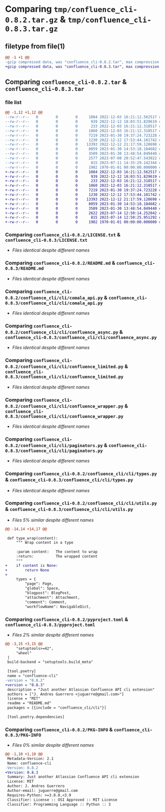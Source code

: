 # Comparing `tmp/confluence_cli-0.8.2.tar.gz` & `tmp/confluence_cli-0.8.3.tar.gz`

## filetype from file(1)

```diff
@@ -1 +1 @@
-gzip compressed data, was "confluence_cli-0.8.2.tar", max compression
+gzip compressed data, was "confluence_cli-0.8.3.tar", max compression
```

## Comparing `confluence_cli-0.8.2.tar` & `confluence_cli-0.8.3.tar`

### file list

```diff
@@ -1,12 +1,12 @@
--rw-r--r--   0        0        0     1084 2022-12-03 16:21:12.562517 confluence_cli-0.8.2/LICENSE.txt
--rw-r--r--   0        0        0      939 2022-12-12 18:03:51.829619 confluence_cli-0.8.2/README.md
--rw-r--r--   0        0        0      233 2022-12-03 16:21:12.318517 confluence_cli-0.8.2/confluence_cli/cli/__init__.py
--rw-r--r--   0        0        0     1860 2022-12-03 16:21:12.310517 confluence_cli-0.8.2/confluence_cli/cli/comala_api.py
--rw-r--r--   0        0        0     7219 2023-01-30 19:37:24.723228 confluence_cli-0.8.2/confluence_cli/cli/confluence_async.py
--rw-r--r--   0        0        0     1230 2022-12-12 17:53:44.181742 confluence_cli-0.8.2/confluence_cli/cli/confluence_limited.py
--rw-r--r--   0        0        0    13393 2022-12-12 21:17:59.128698 confluence_cli-0.8.2/confluence_cli/cli/confluence_wrapper.py
--rw-r--r--   0        0        0     8059 2023-01-30 14:53:18.184682 confluence_cli-0.8.2/confluence_cli/cli/paginators.py
--rw-r--r--   0        0        0     3509 2023-01-30 13:48:54.049440 confluence_cli-0.8.2/confluence_cli/cli/types.py
--rw-r--r--   0        0        0     2577 2023-07-08 20:52:47.543022 confluence_cli-0.8.2/confluence_cli/cli/utils.py
--rw-r--r--   0        0        0      815 2023-07-11 14:35:29.142344 confluence_cli-0.8.2/pyproject.toml
--rw-r--r--   0        0        0     1902 1970-01-01 00:00:00.000000 confluence_cli-0.8.2/PKG-INFO
+-rw-r--r--   0        0        0     1084 2022-12-03 16:21:12.562517 confluence_cli-0.8.3/LICENSE.txt
+-rw-r--r--   0        0        0      939 2022-12-12 18:03:51.829619 confluence_cli-0.8.3/README.md
+-rw-r--r--   0        0        0      233 2022-12-03 16:21:12.318517 confluence_cli-0.8.3/confluence_cli/cli/__init__.py
+-rw-r--r--   0        0        0     1860 2022-12-03 16:21:12.310517 confluence_cli-0.8.3/confluence_cli/cli/comala_api.py
+-rw-r--r--   0        0        0     7219 2023-01-30 19:37:24.723228 confluence_cli-0.8.3/confluence_cli/cli/confluence_async.py
+-rw-r--r--   0        0        0     1230 2022-12-12 17:53:44.181742 confluence_cli-0.8.3/confluence_cli/cli/confluence_limited.py
+-rw-r--r--   0        0        0    13393 2022-12-12 21:17:59.128698 confluence_cli-0.8.3/confluence_cli/cli/confluence_wrapper.py
+-rw-r--r--   0        0        0     8059 2023-01-30 14:53:18.184682 confluence_cli-0.8.3/confluence_cli/cli/paginators.py
+-rw-r--r--   0        0        0     3509 2023-01-30 13:48:54.049440 confluence_cli-0.8.3/confluence_cli/cli/types.py
+-rw-r--r--   0        0        0     2622 2023-07-14 12:50:14.252042 confluence_cli-0.8.3/confluence_cli/cli/utils.py
+-rw-r--r--   0        0        0      815 2023-07-14 12:50:25.951292 confluence_cli-0.8.3/pyproject.toml
+-rw-r--r--   0        0        0     1902 1970-01-01 00:00:00.000000 confluence_cli-0.8.3/PKG-INFO
```

### Comparing `confluence_cli-0.8.2/LICENSE.txt` & `confluence_cli-0.8.3/LICENSE.txt`

 * *Files identical despite different names*

### Comparing `confluence_cli-0.8.2/README.md` & `confluence_cli-0.8.3/README.md`

 * *Files identical despite different names*

### Comparing `confluence_cli-0.8.2/confluence_cli/cli/comala_api.py` & `confluence_cli-0.8.3/confluence_cli/cli/comala_api.py`

 * *Files identical despite different names*

### Comparing `confluence_cli-0.8.2/confluence_cli/cli/confluence_async.py` & `confluence_cli-0.8.3/confluence_cli/cli/confluence_async.py`

 * *Files identical despite different names*

### Comparing `confluence_cli-0.8.2/confluence_cli/cli/confluence_limited.py` & `confluence_cli-0.8.3/confluence_cli/cli/confluence_limited.py`

 * *Files identical despite different names*

### Comparing `confluence_cli-0.8.2/confluence_cli/cli/confluence_wrapper.py` & `confluence_cli-0.8.3/confluence_cli/cli/confluence_wrapper.py`

 * *Files identical despite different names*

### Comparing `confluence_cli-0.8.2/confluence_cli/cli/paginators.py` & `confluence_cli-0.8.3/confluence_cli/cli/paginators.py`

 * *Files identical despite different names*

### Comparing `confluence_cli-0.8.2/confluence_cli/cli/types.py` & `confluence_cli-0.8.3/confluence_cli/cli/types.py`

 * *Files identical despite different names*

### Comparing `confluence_cli-0.8.2/confluence_cli/cli/utils.py` & `confluence_cli-0.8.3/confluence_cli/cli/utils.py`

 * *Files 5% similar despite different names*

```diff
@@ -14,14 +14,17 @@
 
 def type_wrap(content):
     """ Wrap content in a type
 
     :param content:   The content to wrap    
     :return:          The wrapped content    
     """
+    if content is None:
+        return None
+
     types = {
         "page": Page,
         "global": Space,
         "blogpost": BlogPost,
         "attachment": Attachment,
         "comment": Comment,
         "workflowName": NavigableDict,
```

### Comparing `confluence_cli-0.8.2/pyproject.toml` & `confluence_cli-0.8.3/pyproject.toml`

 * *Files 2% similar despite different names*

```diff
@@ -3,15 +3,15 @@
     "setuptools>=42",
     "wheel"
 ]
 build-backend = "setuptools.build_meta"
 
 [tool.poetry]
 name = "confluence-cli"
-version = "0.8.2"
+version = "0.8.3"
 description = "Just another Atlassian Confluence API cli extension"
 authors = ["J. Andres Guerrero <juguerre@gmail.com>"]
 license = "MIT"
 readme = "README.md"
 packages = [{include = "confluence_cli/cli"}]
 
 [tool.poetry.dependencies]
```

### Comparing `confluence_cli-0.8.2/PKG-INFO` & `confluence_cli-0.8.3/PKG-INFO`

 * *Files 0% similar despite different names*

```diff
@@ -1,10 +1,10 @@
 Metadata-Version: 2.1
 Name: confluence-cli
-Version: 0.8.2
+Version: 0.8.3
 Summary: Just another Atlassian Confluence API cli extension
 License: MIT
 Author: J. Andres Guerrero
 Author-email: juguerre@gmail.com
 Requires-Python: >=3.8.0,<3.9
 Classifier: License :: OSI Approved :: MIT License
 Classifier: Programming Language :: Python :: 3
```

